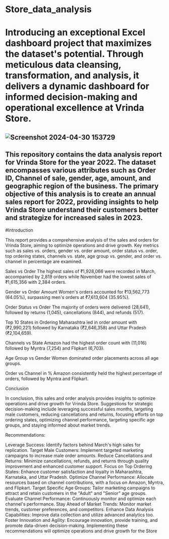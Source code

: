 # Store_data_analysis
# Introducing an exceptional Excel dashboard project that maximizes the dataset's potential. Through meticulous data cleansing, transformation, and analysis, it delivers a dynamic dashboard for informed decision-making and operational excellence at Vrinda Store.

## ![Screenshot 2024-04-30 153729](https://github.com/ashimor/Store_data_analysis_using_Excel/assets/132847132/3bb90d9c-8844-4c92-9706-13ff41da7880)

## This repository contains the data analysis report for Vrinda Store for the year 2022. The dataset encompasses various attributes such as Order ID, Channel of sale, gender, age, amount, and geographic region of the business. The primary objective of this analysis is to create an annual sales report for 2022, providing insights to help Vrinda Store understand their customers better and strategize for increased sales in 2023.

#Introduction

This report provides a comprehensive analysis of the sales and orders for Vrinda Store, aiming to optimize operations and drive growth. Key metrics such as sales vs. orders, gender vs. order amount, order status vs. order, top ordering states, channels vs. state, age group vs. gender, and order vs. channel in percentage are examined.

Sales vs Order
The highest sales of ₹1,928,066 were recorded in March, accompanied by 2,819 orders while November had the lowest sales of ₹1,615,356 with 2,384 orders.

Gender vs Order Amount
Women's orders accounted for ₹13,562,773 (64.05%), surpassing men's orders at ₹7,613,604 (35.95%).

Order Status vs Order
The majority of orders were delivered (28,641), followed by returns (1,045), cancellations (844), and refunds (517).

Top 10 States in Ordering
Maharashtra led in order amount with (₹2,990,221) followed by Karnataka (₹2,646,358) and Uttar Pradesh (₹2,104,659).

Channels vs State
Amazon had the highest order count with (11,016) followed by Myntra (7,254) and Flipkart (6,703).

Age Group vs Gender
Women dominated order placements across all age groups.

Order vs Channel in %
Amazon consistently held the highest percentage of orders, followed by Myntra and Flipkart.

Conclusion

In conclusion, this sales and order analysis provides insights to optimize operations and drive growth for Vrinda Store. Suggestions for strategic decision-making include leveraging successful sales months, targeting male customers, reducing cancellations and returns, focusing efforts on top ordering states, optimizing channel performance, targeting specific age groups, and staying informed about market trends.

Recommendations:

Leverage Success: Identify factors behind March's high sales for replication.
Target Male Customers: Implement targeted marketing campaigns to increase male order amounts.
Reduce Cancellations and Returns: Minimize cancellations, refunds, and returns through quality improvement and enhanced customer support.
Focus on Top Ordering States: Enhance customer satisfaction and loyalty in Maharashtra, Karnataka, and Uttar Pradesh.
Optimize Channel Performance: Allocate resources based on channel contributions, with a focus on Amazon, Myntra, and Flipkart.
Target Specific Age Groups: Tailor marketing campaigns to attract and retain customers in the "Adult" and "Senior" age groups.
Evaluate Channel Performance: Continuously monitor and optimize each channel's performance.
Stay Ahead of Market Trends: Monitor market trends, customer preferences, and competitors.
Enhance Data Analysis Capabilities: Improve data collection and utilize advanced analytics too.
Foster Innovation and Agility: Encourage innovation, provide training, and promote data-driven decision-making. Implementing these recommendations will optimize operations and drive growth for the Store
